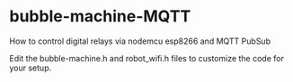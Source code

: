 # bubble-machine-MQTT
How to control digital relays via nodemcu esp8266 and MQTT PubSub

Edit the bubble-machine.h and robot_wifi.h files to customize the code for your setup.
